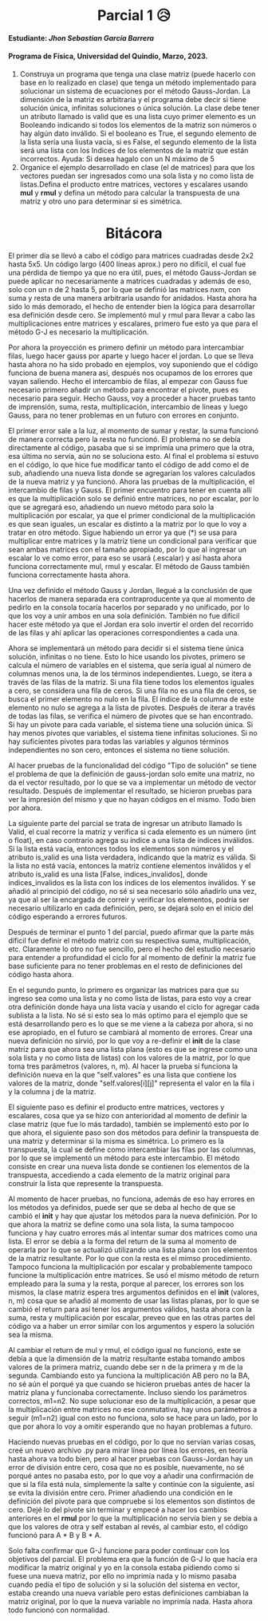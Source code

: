 <h1 align="center">Parcial 1 😥</h1> 

#### Estudiante: *Jhon Sebastian García Barrera*

#### Programa de Física, Universidad del Quindío, Marzo, 2023.

1. Construya un programa que tenga una clase matriz (puede hacerlo con base en lo realizado en clase) que tenga un método implementado para solucionar un sistema de ecuaciones por el método Gauss-Jordan. La dimensión de la matriz es arbitraria y el programa debe decir si tiene solución única, infinitas soluciones o única solución. La clase debe tener un atributo llamado is valid que es una lista cuyo primer elemento es un Booleando indicando si todos los elementos de la matriz son números o hay algún dato inválido. Si el booleano es True, el segundo elemento de la lista sería una liusta vacía, si es False, el segundo elemento de la lista será una lista con los Indices de los elementos de la matriz que están incorrectos. Ayuda: Si desea hagalo con un N máximo de 5
2. Organice el ejemplo desarrollado en clase (el de matrices) para que los vectores puedan ser ingresados como una sola lista y no como lista de listas.Defina el producto entre matrices, vectores y escalares usando __mul__ y __rmul__ y defina un método para calcular la transpuesta de una matriz y otro uno para determinar si es simétrica.

<h1 align="center">Bitácora</h1>

El primer día se llevó a cabo el código para matrices cuadradas desde 2x2 hasta 5x5. Un código largo (400 líneas aprox.) pero no difícil, el cual fue una pérdida de tiempo ya que no era útil, pues, el método Gauss-Jordan se puede aplicar no necesariamente a matrices cuadradas y además de eso, solo con un n de 2 hasta 5, por lo que se definió las matrices nxm, con suma y resta de una manera arbitraria usando for anidados. Hasta ahora ha sido lo más demorado, el hecho de entender bien la lógica para desarrollar esa definición desde cero.
Se implementó mul y rmul para llevar a cabo las multiplicaciones entre matrices y escalares, primero fue esto ya que para el método G-J es necesario la multiplicación.

Por ahora la proyección es primero definir un método para intercambiar filas, luego hacer gauss por aparte y luego hacer el jordan. Lo que se lleva hasta ahora no ha sido probado en ejemplos, voy suponiendo que el código funciona de buena manera así, después nos ocupamos de los errores que vayan saliendo. Hecho el intercambio de filas, al empezar con Gauss fue necesario primero añadir un método para encontrar el pivote, pues es necesario para seguir. Hecho Gauss, voy a proceder a hacer pruebas tanto de imprensión, suma, resta, multiplicación, intercambio de líneas y luego Gauss, para no tener problemas en un futuro con errores en conjunto.

El primer error sale a la luz, al momento de sumar y restar, la suma funcionó de manera correcta pero la resta no funcionó. El problema no se debía directamente al código, pasaba que si se imprimía una primero que la otra, esa última no servía, aún no se soluciona esto. Al final el problema sí estuvo en el código, lo que hice fue modificar tanto el código de add como el de sub, añadiendo una nueva lista donde se agregarían los valores calculados de la nueva matriz y ya funcionó. Ahora las pruebas de la multiplicación, el intercambio de filas y Gauss. El primer encuentro para tener en cuenta allí es que la multiplicación solo se definió entre matrices, no por escalar, por lo que se agregará eso, añadiendo un nuevo método para solo la multiplicación por escalar, ya que el primer condicional de la multiplicación es que sean iguales, un escalar es distinto a la matriz por lo que lo voy a tratar en otro método. Sigue habiendo un error ya que (*) se usa para multiplicar entre matrices y la matriz tiene un condicional para verificar que sean ambas matrices con el tamaño apropiado, por lo que al ingresar un escalar lo ve como error, para eso se usará (.escalar) y así hasta ahora funciona correctamente mul, rmul y escalar. El método de Gauss también funciona correctamente hasta ahora.

Una vez definido el método Gauss y Jordan, llegué a la conclusión de que hacerlos de manera separada era contraproducente ya que al momento de pedirlo en la consola tocaría hacerlos por separado y no unificado, por lo que los voy a unir ambos en una sola definición. También no fue difícil hacer este método ya que el Jordan era solo invertir el orden del recorrido de las filas y ahí aplicar las operaciones correspondientes a cada una.

Ahora se implementará un método para decidir si el sistema tiene única solución, infinitas o no tiene. Esto lo hice usando los pivotes, primero se calcula el número de variables en el sistema, que sería igual al número de columnas menos una, la de los términos independientes. Luego, se itera a través de las filas de la matriz. Si una fila tiene todos los elementos iguales a cero, se considera una fila de ceros. Si una fila no es una fila de ceros, se busca el primer elemento no nulo en la fila. El índice de la columna de este elemento no nulo se agrega a la lista de pivotes. Después de iterar a través de todas las filas, se verifica el número de pivotes que se han encontrado. Si hay un pivote para cada variable, el sistema tiene una solución única. Si hay menos pivotes que variables, el sistema tiene infinitas soluciones. Si no hay suficientes pivotes para todas las variables y algunos términos independientes no son cero, entonces el sistema no tiene solución.

Al hacer pruebas de la funcionalidad del código "Tipo de solución" se tiene el problema de que la definición de gauss-jordan solo emite una matriz, no da el vector resultado, por lo que se va a implementar un método de vector resultado. Después de implementar el resultado, se hicieron pruebas para ver la impresión del mismo y que no hayan códigos en el mismo. Todo bien por ahora.

La siguiente parte del parcial se trata de ingresar un atributo llamado Is Valid, el cual recorre la matriz y verifica si cada elemento es un número (int o float), en caso contrario agrega su índice a una lista de índices inválidos. Si la lista está vacía, entonces todos los elementos son números y el atributo is_valid es una lista verdadera, indicando que la matriz es válida. Si la lista no está vacía, entonces la matriz contiene elementos inválidos y el atributo is_valid es una lista [False, indices_invalidos], donde indices_invalidos es la lista con los índices de los elementos inválidos. Y se añadió al principió del código, no sé si sea necesario sólo añadirlo una vez, ya que al ser la encargada de correir y verificar los elementos, podría ser necesario ultilizarlo en cada definición, pero, se dejará solo en el inicio del código esperando a errores futuros.

Después de terminar el punto 1 del parcial, puedo afirmar que la parte más díficil fue definir el método matriz con su respectiva suma, multiplicación, etc. Claramente lo otro no fue sencillo, pero el hecho del estudio necesario para entender a profundidad el ciclo for al momento de definir la matriz fue base suficiente para no tener problemas en el resto de definiciones del código hasta ahora.

En el segundo punto, lo primero es organizar las matrices para que su ingreso sea como una lista y no como lista de listas, para esto voy a crear otra definición donde haya una lista vacía y usando el ciclo for agregar cada sublista a la lista. No sé si esto sea lo más optimo para el ejemplo que se está desarrollando pero es lo que se me viene a la cabeza por ahora, si no ese apropiado, en el futuro se cambiará al momento de errores. Crear una nueva definición no sirvió, por lo que voy a re-definir el __init__ de la clase matriz para que ahora sea una lista plana (esto es que se ingrese como una sola lista y no como lista de listas) con los valores de la matriz, por lo que toma tres parámetros (valores, n, m). Al hacer la prueba sí funciona la definición nueva en la que "self.valores" es una lista que contiene los valores de la matriz, donde "self.valores[i][j]" representa el valor en la fila i y la columna j de la matriz. 

El siguiente paso es definir el producto entre matrices, vectores y escalares, cosa que ya se hizo con anterioridad al momento de definir la clase matriz (que fue lo más tardado), también se implementó esto por lo que ahora, el siguiente paso son dos métodos para definir la transpuesta de una matriz y determinar si la misma es simétrica. Lo primero es la transpuesta, la cual se define como intercambiar las filas por las columnas, por lo que se implementó un método para este intercambio.
El método consiste en crear una nueva lista donde se contienen los elementos de la transpuesta, accediendo a cada elemento de la matriz original para construir la lista que represente la transpuesta.

Al momento de hacer pruebas, no funciona, además de eso hay errores en los métodos ya definidos, puede ser que se deba al hecho de que se cambió el __init__ y hay que ajustar los métodos para la nueva definición. Por lo que ahora la matriz se define como una sola lista, la suma tampocoo funciona y hay cuatro errores más al intentar sumar dos matrices como una lista. El error se debía a la forma del return de la suma al momento de operarla por lo que se actualizó utilizando una lista plana con los elementos de la matriz resultante. Por lo que con la resta es el mimso procedimiento. Tampoco funciona la multiplicación por escalar y probablemente tampoco funcione la multiplicación entre matrices. Se usó el mismo método de return empleado para la suma y la resta, porque al parecer, los errores son los mismos, la clase matriz espera tres argumentos definidos en el __init__ (valores, n, m) cosa que se añadió al momento de usar las listas planas, por lo que se cambió el return para así tener los argumentos válidos, hasta ahora con la suma, resta y multiplicación por escalar, preveo que en las otras partes del código va a haber un error similar con los argumentos y espero la solución sea la misma.

Al cambiar el return de mul y rmul, el código igual no funcionó, este se debía a que la dimensión de la matriz resultante estaba tomando ambos valores de la primera matriz, cuando debe ser n de la primera y m de la segunda. Cambiando esto ya funciona la multiplicación AB pero no la BA, no sé aún el porqué ya que cuando se hicieron pruebas antes de hacer la matriz plana y funcionaba correctamente. Incluso siendo los parámetros correctos, m1=n2. No supe solucionar eso de la multiplicación, a pesar que la multiplicación entre matrices no ese conmutativa, hay unos parámetros a seguir (m1=n2) igual con esto no funciona, solo se hace para un lado, por lo que por ahora lo voy a omitir esperando que no hayan problemas a futuro.

Haciendo nuevas pruebas en el código, por lo que no servían varias cosas, creé un nuevo archivo .py para mirar línea por línea los errores, en teoría hasta ahora va todo bien, pero al hacer pruebas con Gauss-Jordan hay un error de división entre cero, cosa que no es posible, nuevamente, no sé porqué antes no pasaba esto, por lo que voy a añadir una confirmación de que si la fila está nula, simplemente la salte y continúe con la siguiente, así se evita la división entre cero. Primer añadiendo una condición en le definición del pivote para que compruebe si los elementos son distintos de cero. Dejé lo del pivote sin terminar y empecé a hacer los cambios anteriores en el __rmul__ por lo que la multiplicación no servía bien y se debía a que los valores de otra y self estaban al revés, al cambiar esto, el código funcionó para A * B y B * A.

Solo falta confirmar que G-J funcione para poder continuar con los objetivos del parcial. El problema era que la función de G-J lo que hacía era modificar la matriz original y yo en la consola estaba pidiendo como si fuese una nueva matriz, por ello no imprimía nada y lo mismo pasaba cuando pedía el tipo de solución y si la solución del sistema en vector, estaba creando una nueva variable pero estas definiciones cambiaban la matriz original, por lo que la nueva variable no imprimía nada. Hasta ahora todo funcionó con normalidad.